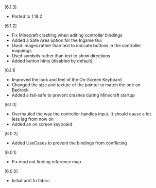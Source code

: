 [6.1.3]
- Ported to 1.18.2

[6.1.2]
- Fix Minecraft crashing when editing controller bindings
- Added a Safe Area option for the Ingame Gui
- Used images rather than text to indicate buttons in the controller mappings
- Used symbols rather than text to show directions
- Added button hints (disabled by default)

[6.1.1] 
- Improved the look and feel of the On-Screen Keyboard
- Changed the size and texture of the pointer to match the one on Bedrock
- Added a fail-safe to prevent crashes during Minecraft startup

[6.1.0]
- Overhauled the way the controller handles input. It should cause a lot less lag from now on
- Added an on screen keyboard

[6.0.2]
- Added UseCases to prevent the bindings from conflicting

[6.0.1]
- Fix mod not finding reference map

[6.0.0]
- Initial port to fabric